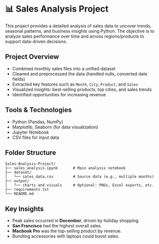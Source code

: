 # 📊 Sales Analysis Project

This project provides a detailed analysis of sales data to uncover trends, seasonal patterns, and business insights using Python. The objective is to analyze sales performance over time and across regions/products to support data-driven decisions.

## Project Overview

- Combined monthly sales files into a unified dataset
- Cleaned and preprocessed the data (handled nulls, converted date fields)
- Extracted key features such as `Month`, `City`, `Product`, and `Sales`
- Visualized insights: best-selling products, top cities, and sales trends
- Identified opportunities for increasing revenue

## Tools & Technologies

- Python (Pandas, NumPy)
- Matplotlib, Seaborn (for data visualization)
- Jupyter Notebook
- CSV files for input data

## Folder Structure

```
Sales-Analysis-Project/
├── sales_analysis.ipynb       # Main analysis notebook
├── dataset/
│   └── sales_data.csv         # Source data (e.g., multiple months)
├── output/
│   └── charts and visuals     # Optional: PNGs, Excel exports, etc.
├── requirements.txt
└── README.md
```

## Key Insights

- Peak sales occurred in **December**, driven by holiday shopping.
- **San Francisco** had the highest overall sales.
- **Macbook Pro** was the top-selling product by revenue.
- Bundling accessories with laptops could boost sales.

